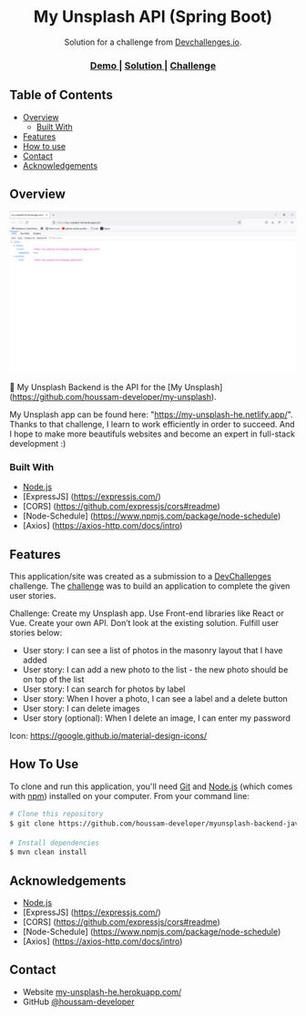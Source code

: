 <!-- Please update value in the {}  -->

<h1 align="center">My Unsplash API (Spring Boot)</h1>

<div align="center">
   Solution for a challenge from  <a href="http://devchallenges.io" target="_blank">Devchallenges.io</a>.
</div>

<div align="center">
  <h3>
    <a href="https://my-unsplash-he.herokuapp.com/">
      Demo
    </a>
    <span> | </span>
    <a href="https://github.com/houssam-developer/myunsplash-backend-java">
      Solution
    </a>
    <span> | </span>
    <a href="https://devchallenges.io/challenges/rYyhwJAxMfES5jNQ9YsP">
      Challenge
    </a>
  </h3>
</div>

<!-- TABLE OF CONTENTS -->

## Table of Contents

- [Overview](#overview)
  - [Built With](#built-with)
- [Features](#features)
- [How to use](#how-to-use)
- [Contact](#contact)
- [Acknowledgements](#acknowledgements)

<!-- OVERVIEW -->

## Overview

![My Image](img/screenshot-demo.png)

:satellite: My Unsplash Backend is the API for the [My Unsplash] (https://github.com/houssam-developer/my-unsplash).

My Unsplash app can be found here: "https://my-unsplash-he.netlify.app/".
Thanks to that challenge, I learn to work efficiently in order to succeed.
And I hope to make more beautifuls websites and become an expert in full-stack development :)

### Built With

<!-- This section should list any major frameworks that you built your project using. Here are a few examples.-->

- [Node.js](https://nodejs.org/)
- [ExpressJS] (https://expressjs.com/)
- [CORS] (https://github.com/expressjs/cors#readme)
- [Node-Schedule] (https://www.npmjs.com/package/node-schedule)
- [Axios] (https://axios-http.com/docs/intro)

## Features

<!-- List the features of your application or follow the template. Don't share the figma file here :) -->

This application/site was created as a submission to a [DevChallenges](https://devchallenges.io/challenges) challenge. The [challenge](https://devchallenges.io/challenges/rYyhwJAxMfES5jNQ9YsP) was to build an application to complete the given user stories.

Challenge: Create my Unsplash app. Use Front-end libraries like React or Vue. Create your own API. Don’t look at the existing solution. Fulfill user stories below:

- User story: I can see a list of photos in the masonry layout that I have added
- User story: I can add a new photo to the list - the new photo should be on top of the list
- User story: I can search for photos by label
- User story: When I hover a photo, I can see a label and a delete button
- User story: I can delete images
- User story (optional): When I delete an image, I can enter my password

Icon: https://google.github.io/material-design-icons/

## How To Use

<!-- Example: -->

To clone and run this application, you'll need [Git](https://git-scm.com) and [Node.js](https://nodejs.org/en/download/) (which comes with [npm](http://npmjs.com)) installed on your computer. From your command line:

```bash
# Clone this repository
$ git clone https://github.com/houssam-developer/myunsplash-backend-java

# Install dependencies
$ mvn clean install

```

## Acknowledgements

<!-- This section should list any articles or add-ons/plugins that helps you to complete the project. This is optional but it will help you in the future. For example -->

- [Node.js](https://nodejs.org/)
- [ExpressJS] (https://expressjs.com/)
- [CORS] (https://github.com/expressjs/cors#readme)
- [Node-Schedule] (https://www.npmjs.com/package/node-schedule)
- [Axios] (https://axios-http.com/docs/intro)

## Contact

- Website [my-unsplash-he.herokuapp.com/](https://my-unsplash-he.herokuapp.com/)
- GitHub [@houssam-developer](https://github.com/houssam-developer/myunsplash-backend-java)